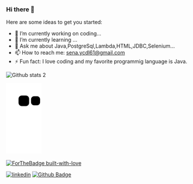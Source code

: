 ### Hi there 👋
Here are some ideas to get you started:

- 🔭 I’m currently working on coding...
- 🌱 I’m currently learning ...
- 💬 Ask me about Java,PostgreSql,Lambda,HTML,JDBC,Selenium...
- 📫 How to reach me: sena.ycdl61@gmail.com
- ⚡ Fun fact: I love coding and my favorite programmig language is Java.




![Github stats 2](https://github-readme-stats.vercel.app/api?username=SenaYcdl&show_icons=true&theme=jolly)


![snake gif](https://github.com/SenaYcdl/SenaYcdl/blob/output/github-contribution-grid-snake.svg)


[![ForTheBadge built-with-love](http://ForTheBadge.com/images/badges/built-with-love.svg)](https://GitHub.com/Naereen/)

[![linkedin](https://img.shields.io/badge/Linkedin-000000?style=for-the-badge&logo=Linkedin&logoColor=white)](https://www.linkedin.com/in/sena-y%C3%BCcedal-98785a233/)
[![Github Badge](https://img.shields.io/badge/-Github-000?style=quare&labelColor=000&logo=Github&logoColor=white&link=link)](link) 


